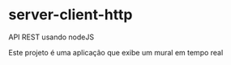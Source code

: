 # server-client-http
API REST usando nodeJS  

Este projeto é uma aplicação que exibe um mural em tempo real

